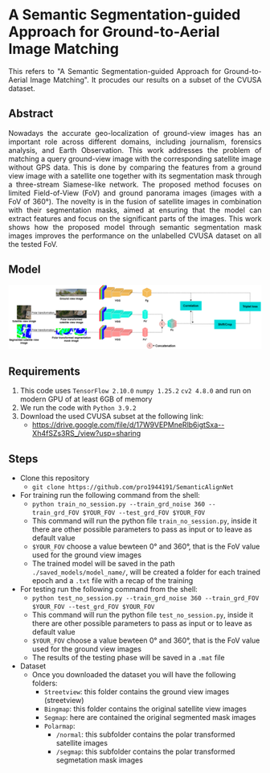 # A Semantic Segmentation-guided Approach for Ground-to-Aerial Image Matching

<p align="justify">This refers to "A Semantic Segmentation-guided Approach for Ground-to-Aerial Image Matching". It procudes our results on a subset of the CVUSA dataset.</p>

## Abstract
<p align="justify">Nowadays the accurate geo-localization of ground-view images has an important role across different domains, including journalism, forensics analysis, and Earth Observation. This work addresses the problem of matching a query ground-view image with the corresponding satellite image without GPS data. This is done by comparing the features from a ground view image with a satellite one together with its segmentation mask through a three-stream Siamese-like network. The proposed method focuses on limited Field-of-View (FoV) and ground panorama images (images with a FoV of 360°). The novelty is in the fusion of satellite images in combination with their segmentation masks, aimed at ensuring that the model can extract features and focus on the significant parts of the images. This work shows how the proposed model through semantic segmentation mask images improves the performance on the unlabelled CVUSA dataset on all the tested FoV.</p>

## Model 
![plot](./Model_f.png)

## Requirements
1. This code uses ```TensorFlow 2.10.0``` ```numpy 1.25.2``` ```cv2 4.8.0``` and run on modern GPU of at least 6GB of memory
2. We run the code with ```Python 3.9.2```
3. Download the used CVUSA subset at the following link: 
    - https://drive.google.com/file/d/17W9VEPMneRlb6igtSxa--Xh4fSZs3RS_/view?usp=sharing

## Steps
- Clone this repository 
    - ```git clone https://github.com/pro1944191/SemanticAlignNet```
- For training run the following command from the shell:
    - ```python train_no_session.py --train_grd_noise 360 --train_grd_FOV $YOUR_FOV --test_grd_FOV $YOUR_FOV```
    - This command will run the python file ```train_no_session.py```, inside it there are other possible parameters to pass as input or to leave as default value
    - ```$YOUR_FOV``` choose a value bewteen 0° and 360°, that is the FoV value used for the ground view images
    - The trained model will be saved in the path ```./saved_models/model_name/```, will be created a folder for each trained epoch and a ```.txt``` file with a recap of the training
- For testing run the following command from the shell:
    - ```python test_no_session.py --train_grd_noise 360 --train_grd_FOV $YOUR_FOV --test_grd_FOV $YOUR_FOV```
    - This command will run the python file ```test_no_session.py```, inside it there are other possible parameters to pass as input or to leave as default value
    - ```$YOUR_FOV``` choose a value bewteen 0° and 360°, that is the FoV value used for the ground view images
    - The results of the testing phase will be saved in a ```.mat``` file
- Dataset
    - Once you downloaded the dataset you will have the following folders:
        - ```Streetview```: this folder contains the ground view images (streetview)
        - ```Bingmap```: this folder contains the original satellite view images
        - ```Segmap```: here are contained the original segmented mask images
        - ```Polarmap```: 
            - ```/normal```: this subfolder contains the polar transformed satellite images
            - ```/segmap```: this subfolder contains the polar transformed segmetation mask images
